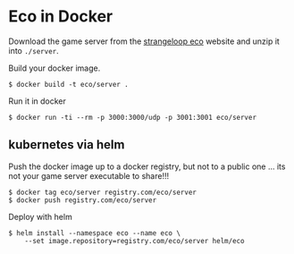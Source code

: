 # Eco in Docker

Download the game server from the [strangeloop eco]() website and unzip it into `./server`.

Build your docker image.

```console
$ docker build -t eco/server .
```

Run it in docker

```console
$ docker run -ti --rm -p 3000:3000/udp -p 3001:3001 eco/server
```

## kubernetes via helm

Push the docker image up to a docker registry, but not to a public one ...  its not 
your game server executable to share!!!

```
$ docker tag eco/server registry.com/eco/server
$ docker push registry.com/eco/server
```

Deploy with helm

```console
$ helm install --namespace eco --name eco \
    --set image.repository=registry.com/eco/server helm/eco

```

